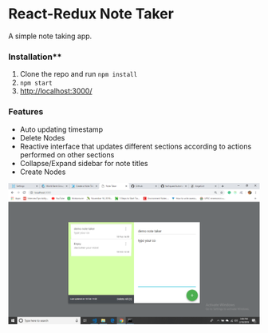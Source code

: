 # React-Redux Note Taker

A simple note taking app.

### Installation**

 1. Clone the repo and run `npm install`
 2. `npm start`
 3. [http://localhost:3000/](http://localhost:3000/) 

### Features

- Auto updating timestamp
- Delete Nodes
- Reactive interface that updates different sections according to actions performed on other sections
- Collapse/Expand sidebar for note titles
- Create Nodes


![Image](https://raw.githubusercontent.com/techquee/Automate_io/master/images/image.png)
